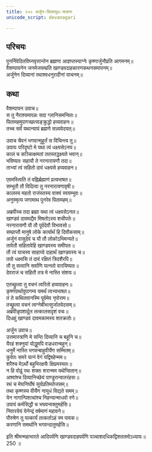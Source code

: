 ```yaml
---
title: २५० अर्जुन-दिव्यायुध-याचना
unicode_script: devanagari

---
```


## परिचयः

पुनर्निवेदितविघ्नवृत्तान्तेन ब्रह्मणा आज्ञप्तस्याग्नेः कृष्णार्जुनौप्रति आगमनम्॥  
वैशम्पायनेन जनमेजयम्प्रति खाण्डवदाहकारणकथनसमापनम्॥  
अर्जुनेन दिव्यानां रथाश्वधनुरादीनां याचनम्॥  

## कथा

वैशम्पायन उवाच॥  
स तु नैराश्यमापन्नः सदा ग्लानिसमन्वितः॥  
पितामहमुपागच्छत्सङ्क्रुद्धो हव्यवाहनः॥  
तच्च सर्वं यथान्यायं ब्रह्मणे सन्न्यवेदयत्॥  

उवाच चैवनं भगवान्मुहूर्तं स विचिन्त्य तु॥  
उपायः परिदृष्टो मे यथा त्वं धक्ष्यसेऽनघ॥  
कालं च कञ्चित्क्षमतां ततस्तद्धक्ष्यते भवान्॥  
भविष्यतः सहायौ ते नरनारायणौ तदा॥  
ताभ्यां त्वं सहितो दावं धक्ष्यसे हव्यवाहन॥  

एवमस्त्विति तं वह्निर्ब्रह्माणं प्रत्यभाषत॥  
सम्भूतौ तौ विदित्वा तु नरनारायणावृषी॥  
कालस्य महतो राजंस्तस्य वाक्यं स्वयम्भुवः॥  
अनुस्मृत्य जगामाथ पुनरेव पितामहम्॥  

अब्रवीच्च तदा ब्रह्मा यथा त्वं धक्ष्यसेऽनल॥  
खाण्डवं दावमद्यैव मिषतोऽस्य शचीपतेः॥  
नरनारायणौ यौ तौ पूर्वदेवौ विभावसो॥  
सम्प्राप्तौ मानुषे लोके कार्यार्थं हि दिवौकसाम्॥  
अर्जुनं वासुदेवं च यौ तौ लोकोऽभिमन्यते॥  
तावेतौ सहितावेहि खाण्डवस्य समीपतः॥  
तौ त्वं याचस्व साहाय्ये दाहार्थं खाण्डवस्य च॥  
ततो धक्ष्यसि तं दावं रक्षितं त्रिदशैरपि॥  
तौ तु सत्वानि सर्वाणि यत्नतो वारयिष्यतः॥  
देवराजं च सहितौ तत्र मे नास्ति संशयः॥  

एतच्छ्रुत्वा तु वचनं त्वरितो हव्यवाहनः॥  
कृष्णपार्थावुपागम्य यमर्थं त्वभ्यभाषत॥  
तं ते कथितवानस्मि पूर्वमेव नृपोत्तम॥  
तच्छ्रुत्वा वचनं त्वग्नेर्बीभत्सुर्जातवेदसम्॥  
अब्रवीन्नृपशार्दूल तत्कालसदृशं वचः॥  
दिधक्षुं खाण्डवं दावमकामस्य शतक्रतोः॥  

अर्जुन उवाच॥  
उत्तमास्त्राणि मे सन्ति दिव्यानि च बहूनि च॥  
यैरहं शक्नुयां योद्धुमपि वज्रधरान्बहून्॥  
धनुर्मे नास्ति भगवन्बाहुवीर्येण सम्मितम्॥  
कुर्वतः समरे यत्नं वेगं यद्विषहेन्मम॥  
शरैश्च मेऽर्थो बहुभिरक्षयैः क्षिप्रमस्यतः॥  
न हि वोढुं रथः शक्तः शरान्मम यथेप्सितान्॥  
अश्वांश्च दिव्यानिच्छेयं पाण्डुरान्वातरंहसः॥  
रथं च मेघनिर्घोषं सूर्यप्रतिमतेजसम्॥  
तथा कृष्णस्य वीर्येण नायुधं विद्यते समम्॥  
येन नागान्पिशाचांश्च निहन्यान्माधवो रणे॥  
उपायं कर्मसिद्धौ च भघवन्वक्तुमर्हसि॥  
निवारयेयं येनेन्द्रं वर्षमाणं महावने॥  
पौरुषेण तु यत्कार्यं तत्कर्ताऽहं स्म पावक॥  
करणानि समर्थानि भगवन्दातुमर्हसि॥  

इति श्रीमन्महाभारते आदिपर्वणि खाण्डवदाहपर्वणि पञ्चाशदधिकद्विशततमोऽध्यायः॥  
250 ॥  
